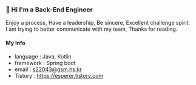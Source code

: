 ### 👋 Hi I'm a Back-End Engineer 

Enjoy a process, Have a leadership, Be sincere, Excellent challenge spirit.  
I am trying to better communicate with my team, Thanks for reading.

#### My Info
- language : Java, Kotlin
- framework : Spring boot
- email : s22043@gsm.hs.kr
- Tistory : https://esperer.tistory.com
